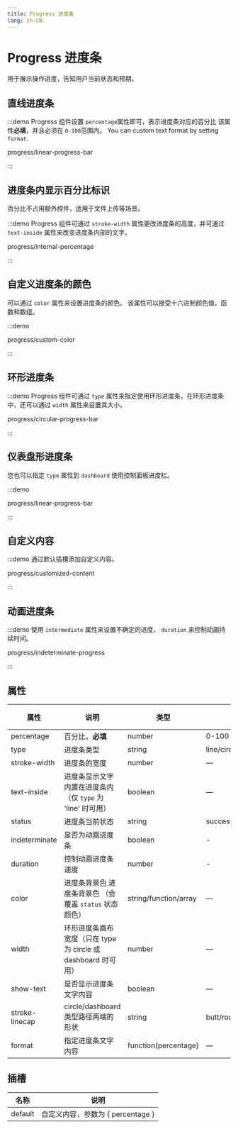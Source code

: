 ```yaml
---
title: Progress 进度条
lang: zh-CN
---
```


# Progress 进度条

用于展示操作进度，告知用户当前状态和预期。

<style lang="scss">
$namespace: el;
.example-showcase .demo-progress {
  .#{$namespace}-progress--line {
    margin-bottom: 15px;
    width: 350px;
  }

  .#{$namespace}-progress--circle {
    margin-right: 15px;
  }

  .percentage-value {
    display: block;
    margin-top: 10px;
    font-size: 28px;
  }

  .percentage-label {
    display: block;
    margin-top: 10px;
    font-size: 12px;
  }
}
</style>

## 直线进度条

:::demo Progress 组件设置 `percentage`属性即可，表示进度条对应的百分比 该属性**必填**，并且必须在 `0-100`范围内。 You can custom text format by setting `format`.

progress/linear-progress-bar

:::

## 进度条内显示百分比标识

百分比不占用额外控件，适用于文件上传等场景。

:::demo Progress 组件可通过 `stroke-width` 属性更改进度条的高度，并可通过 `text-inside` 属性来改变进度条内部的文字。

progress/internal-percentage

:::

## 自定义进度条的颜色

可以通过 `color` 属性来设置进度条的颜色。 该属性可以接受十六进制颜色值，函数和数组。

:::demo

progress/custom-color

:::

## 环形进度条

:::demo Progress 组件可通过 `type` 属性来指定使用环形进度条，在环形进度条中，还可以通过 `width` 属性来设置其大小。

progress/circular-progress-bar

:::

## 仪表盘形进度条

您也可以指定 `type` 属性到 `dashboard` 使用控制面板进度栏。

:::demo

progress/linear-progress-bar

:::

## 自定义内容

:::demo 通过默认插槽添加自定义内容。

progress/customized-content

:::

## 动画进度条

:::demo 使用 `intermediate` 属性来设置不确定的进度， `duration` 来控制动画持续时间。

progress/indeterminate-progress

:::

## 属性

| 属性           | 说明                                                          | 类型                  | 可选值                    | 默认值 |
| -------------- | ------------------------------------------------------------- | --------------------- | ------------------------- | ------ |
| percentage     | 百分比，**必填**                                              | number                | 0-100                     | 0      |
| type           | 进度条类型                                                    | string                | line/circle/dashboard     | line   |
| stroke-width   | 进度条的宽度                                                  | number                | —                         | 6      |
| text-inside    | 进度条显示文字内置在进度条内（仅 `type` 为 'line' 时可用）    | boolean               | —                         | false  |
| status         | 进度条当前状态                                                | string                | success/exception/warning | —      |
| indeterminate  | 是否为动画进度条                                              | boolean               | -                         | false  |
| duration       | 控制动画进度条速度                                            | number                | -                         | 3      |
| color          | 进度条背景色 进度条背景色 （会覆盖 `status` 状态颜色）        | string/function/array | —                         | ''     |
| width          | 环形进度条画布宽度（只在 type 为 circle 或 dashboard 时可用） | number                | —                         | 126    |
| show-text      | 是否显示进度条文字内容                                        | boolean               | —                         | true   |
| stroke-linecap | circle/dashboard 类型路径两端的形状                           | string                | butt/round/square         | round  |
| format         | 指定进度条文字内容                                            | function(percentage)  | —                         | —      |

## 插槽

| 名称    | 说明                              |
| ------- | --------------------------------- |
| default | 自定义内容，参数为 { percentage } |
